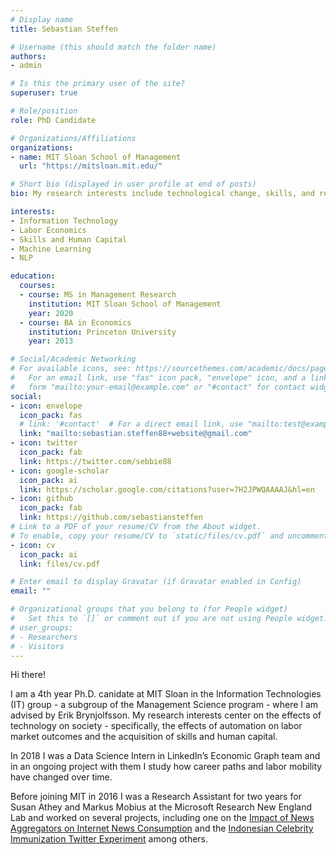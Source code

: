 ```yaml
---
# Display name
title: Sebastian Steffen

# Username (this should match the folder name)
authors:
- admin

# Is this the primary user of the site?
superuser: true

# Role/position
role: PhD Candidate

# Organizations/Affiliations
organizations:
- name: MIT Sloan School of Management
  url: "https://mitsloan.mit.edu/"

# Short bio (displayed in user profile at end of posts)
bio: My research interests include technological change, skills, and related topics in IT/IS, (Labor) Economics, and CS.

interests:
- Information Technology
- Labor Economics
- Skills and Human Capital
- Machine Learning
- NLP

education:
  courses:
  - course: MS in Management Research
    institution: MIT Sloan School of Management
    year: 2020
  - course: BA in Economics
    institution: Princeton University
    year: 2013

# Social/Academic Networking
# For available icons, see: https://sourcethemes.com/academic/docs/page-builder/#icons
#   For an email link, use "fas" icon pack, "envelope" icon, and a link in the
#   form "mailto:your-email@example.com" or "#contact" for contact widget.
social:
- icon: envelope
  icon_pack: fas
  # link: '#contact'  # For a direct email link, use "mailto:test@example.org".
  link: "mailto:sebastian.steffen88+website@gmail.com"
- icon: twitter
  icon_pack: fab
  link: https://twitter.com/sebbie88
- icon: google-scholar
  icon_pack: ai
  link: https://scholar.google.com/citations?user=7H2JPWQAAAAJ&hl=en
- icon: github
  icon_pack: fab
  link: https://github.com/sebastiansteffen
# Link to a PDF of your resume/CV from the About widget.
# To enable, copy your resume/CV to `static/files/cv.pdf` and uncomment the lines below.
- icon: cv
  icon_pack: ai
  link: files/cv.pdf

# Enter email to display Gravatar (if Gravatar enabled in Config)
email: ""

# Organizational groups that you belong to (for People widget)
#   Set this to `[]` or comment out if you are not using People widget.
# user_groups:
# - Researchers
# - Visitors
---
```


Hi there!

I am a 4th year Ph.D. canidate at MIT Sloan in the Information Technologies (IT) group - a subgroup of the Management Science program - where I am advised by Erik Brynjolfsson. My research interests center on the effects of technology on society - specifically, the effects of automation on labor market outcomes and the acquisition of skills and human capital. 

In 2018 I was a Data Science Intern in LinkedIn’s Economic Graph team and in an ongoing project with them I study how career paths and labor mobility have changed over time.

Before joining MIT in 2016 I was a Research Assistant for two years for Susan Athey and Markus Mobius at the Microsoft Research New England Lab and worked on several projects, including one on the [Impact of News Aggregators on Internet News Consumption](https://www.gsb.stanford.edu/faculty-research/working-papers/impact-news-aggregators-internet-news-consumption-case-localization) and the [Indonesian Celebrity Immunization Twitter Experiment](https://economics.mit.edu/files/16501) among others.

